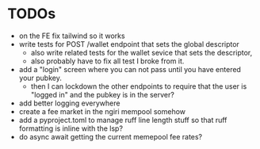# TODOs
- on the FE fix tailwind so it works
- write tests for POST /wallet endpoint that sets the global descriptor
    - also write related tests for the wallet sevice that sets the descriptor,
    - also probably have to fix all test I broke from it.
- add a "login" screen where you can not pass until you have entered your pubkey.
    - then I can lockdown the other endpoints to require that the user is "logged in" and the pubkey is in the server?
- add better logging everywhere
- create a fee market in the ngiri mempool somehow
- add a pyproject.toml to manage ruff line length stuff so that ruff formatting is inline with the lsp?
- do async await getting the current memepool fee rates?

